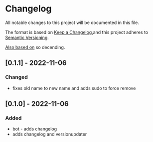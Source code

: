 # Changelog
All notable changes to this project will be documented in this file.

The format is based on [Keep a Changelog](https://keepachangelog.com/en/1.0.0/),and this project adheres to [Semantic Versioning](https://semver.org/spec/v2.0.0.html).

[Also based on](https://github.com/conventional-changelog/standard-version/blob/master/CHANGELOG.md) so decending.

## [0.1.1] - 2022-11-06
### Changed
- fixes old name to new name and adds sudo to force remove

## [0.1.0] - 2022-11-06
### Added
- bot - adds changelog
- adds changelog and versionupdater